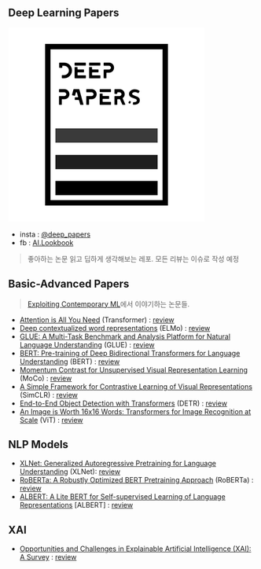 ## Deep Learning Papers

![logo](/asset/logo.png)

- insta : [@deep_papers](https://www.instagram.com/deep_papers/)
- fb : [AI.Lookbook](https://www.facebook.com/AI.Lookbook)
 
> 좋아하는 논문 읽고 딥하게 생각해보는 레포. 모든 리뷰는 이슈로 작성 예정

## Basic-Advanced Papers

> [Exploiting Contemporary ML](https://wonjae.kim/blog/2021/Exploiting_Contemporary_ML/)에서 이야기하는 논문들.

- [Attention is All You Need](https://arxiv.org/abs/1706.03762) (Transformer) : [review](https://github.com/subinium/Deep-Papers/issues/1)
- [Deep contextualized word representations](https://arxiv.org/abs/1802.05365) (ELMo) : [review](https://github.com/subinium/Deep-Papers/issues/2)
- [GLUE: A Multi-Task Benchmark and Analysis Platform for Natural Language Understanding](https://arxiv.org/abs/1804.07461) (GLUE) : [review](https://github.com/subinium/Deep-Papers/issues/3)
- [BERT: Pre-training of Deep Bidirectional Transformers for Language Understanding](https://arxiv.org/abs/1810.04805) (BERT) : [review](https://github.com/subinium/Deep-Papers/issues/4)
- [Momentum Contrast for Unsupervised Visual Representation Learning](https://arxiv.org/abs/1911.05722) (MoCo) : [review](https://github.com/subinium/Deep-Papers/issues/5)
- [A Simple Framework for Contrastive Learning of Visual Representations](https://arxiv.org/abs/2002.05709) (SimCLR) : [review](https://github.com/subinium/Deep-Papers/issues/6)
- [End-to-End Object Detection with Transformers](https://arxiv.org/abs/2005.12872) (DETR) : [review](https://github.com/subinium/Deep-Papers/issues/7)
- [An Image is Worth 16x16 Words: Transformers for Image Recognition at Scale](https://arxiv.org/abs/2010.11929) (ViT) : [review](https://github.com/subinium/Deep-Papers/issues/8)

## NLP Models

- [XLNet: Generalized Autoregressive Pretraining for Language Understanding](https://arxiv.org/abs/1906.08237) (XLNet): [review](https://github.com/subinium/Deep-Papers/issues/9)
- [RoBERTa: A Robustly Optimized BERT Pretraining Approach](https://arxiv.org/abs/1907.11692) (RoBERTa) : [review](https://github.com/subinium/Deep-Papers/issues/10)
- [ALBERT: A Lite BERT for Self-supervised Learning of Language Representations](https://arxiv.org/abs/1909.11942) [ALBERT] : [review](https://github.com/subinium/Deep-Papers/issues/10)

## XAI

- [Opportunities and Challenges in Explainable Artificial Intelligence (XAI): A Survey](https://arxiv.org/pdf/2006.11371.pdf) : [review](https://github.com/subinium/Deep-Papers/issues/14)
